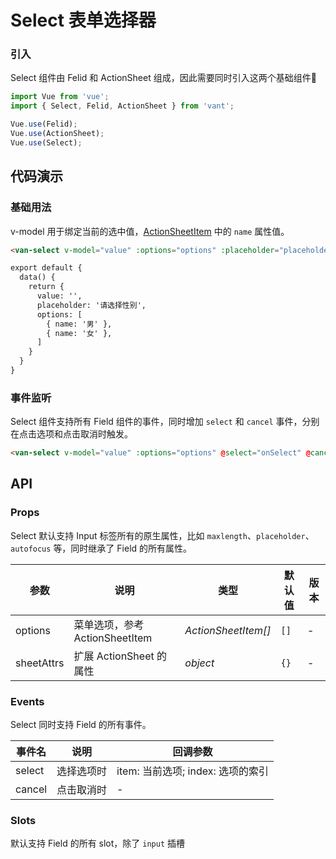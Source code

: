 # Select 表单选择器

### 引入

Select 组件由 Felid 和 ActionSheet 组成，因此需要同时引入这两个基础组件

``` javascript
import Vue from 'vue';
import { Select, Felid, ActionSheet } from 'vant';

Vue.use(Felid);
Vue.use(ActionSheet);
Vue.use(Select);
```

## 代码演示

### 基础用法

v-model 用于绑定当前的选中值，[ActionSheetItem](https://femessage.github.io/vant/#/zh-CN/action-sheet#action-shu-ju-jie-gou) 中的 `name` 属性值。

```html
<van-select v-model="value" :options="options" :placeholder="placeholder" />

export default {
  data() {
    return {
      value: '',
      placeholder: '请选择性别',
      options: [
        { name: '男' },
        { name: '女' },
      ]
    }
  }
}
```

### 事件监听

Select 组件支持所有 Field 组件的事件，同时增加 `select` 和 `cancel` 事件，分别在点击选项和点击取消时触发。

```html
<van-select v-model="value" :options="options" @select="onSelect" @cancel="onCancel" />
```

## API

### Props

Select 默认支持 Input 标签所有的原生属性，比如 `maxlength`、`placeholder`、`autofocus` 等，同时继承了 Field 的所有属性。

| 参数 | 说明 | 类型 | 默认值 | 版本 |
|------|------|------|------|------|
| options | 菜单选项，参考 ActionSheetItem | *ActionSheetItem[]* | `[]` | - |
| sheetAttrs | 扩展 ActionSheet 的属性 | *object* | `{}` | - |

### Events

Select 同时支持 Field 的所有事件。

| 事件名 | 说明 | 回调参数 |
|------|------|------|
| select | 选择选项时 | item: 当前选项; index: 选项的索引 |
| cancel | 点击取消时 | - |

### Slots

默认支持 Field 的所有 slot，除了 `input` 插槽
